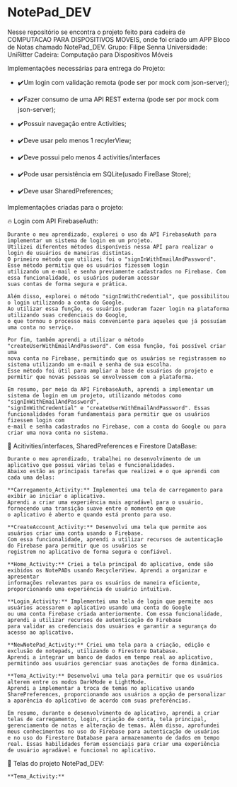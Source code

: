 # NotePad_DEV
Nesse repositório se encontra o projeto feito para cadeira de COMPUTACAO PARA DISPOSITIVOS MOVEIS, onde foi criado um APP Bloco de Notas chamado NotePad_DEV.
Grupo: Filipe Senna
Universidade: UniRitter
Cadeira: Computação para Dispositivos Móveis

Implementações necessárias para entrega do Projeto:

- ✔️Um login com validação remota (pode ser por mock com json-server);

- ✔️Fazer consumo de uma API REST externa (pode ser por mock com json-server);

- ✔️Possuir navegação entre Activities;

- ✔️Deve usar pelo menos 1 recylerView;

- ✔️Deve possui pelo menos 4 activities/interfaces

- ✔️Pode usar persistência em SQLite(usado FireBase Store);

- ✔️Deve usar SharedPreferences;

Implementações criadas para o projeto:


🔥 Login com API FirebaseAuth:

    Durante o meu aprendizado, explorei o uso da API FirebaseAuth para implementar um sistema de login em um projeto. 
    Utilizei diferentes métodos disponíveis nessa API para realizar o login de usuários de maneiras distintas.
    O primeiro método que utilizei foi o "signInWithEmailAndPassword". Esse método permitiu que os usuários fizessem login 
    utilizando um e-mail e senha previamente cadastrados no Firebase. Com essa funcionalidade, os usuários puderam acessar 
    suas contas de forma segura e prática.

    Além disso, explorei o método "signInWithCredential", que possibilitou o login utilizando a conta do Google. 
    Ao utilizar essa função, os usuários puderam fazer login na plataforma utilizando suas credenciais do Google, 
    o que tornou o processo mais conveniente para aqueles que já possuíam uma conta no serviço.

    Por fim, também aprendi a utilizar o método "createUserWithEmailAndPassword". Com essa função, foi possível criar uma
    nova conta no Firebase, permitindo que os usuários se registrassem no sistema utilizando um e-mail e senha de sua escolha. 
    Esse método foi útil para ampliar a base de usuários do projeto e permitir que novas pessoas se envolvessem com a plataforma.

    Em resumo, por meio da API FirebaseAuth, aprendi a implementar um sistema de login em um projeto, utilizando métodos como "signInWithEmailAndPassword",
    "signInWithCredential" e "createUserWithEmailAndPassword". Essas funcionalidades foram fundamentais para permitir que os usuários fizessem login com 
    e-mail e senha cadastrados no Firebase, com a conta do Google ou para criar uma nova conta no sistema.


📱 Acitivities/interfaces, SharedPreferences e Firestore DataBase:

    Durante o meu aprendizado, trabalhei no desenvolvimento de um aplicativo que possui várias telas e funcionalidades. 
    Abaixo estão as principais tarefas que realizei e o que aprendi com cada uma delas:

    **Carregamento_Activity:** Implementei uma tela de carregamento para exibir ao iniciar o aplicativo. 
    Aprendi a criar uma experiência mais agradável para o usuário, fornecendo uma transição suave entre o momento em que 
    o aplicativo é aberto e quando está pronto para uso.

    **CreateAccount_Activity:** Desenvolvi uma tela que permite aos usuários criar uma conta usando o Firebase. 
    Com essa funcionalidade, aprendi a utilizar recursos de autenticação do Firebase para permitir que os usuários se 
    registrem no aplicativo de forma segura e confiável.

    **Home_Activity:** Criei a tela principal do aplicativo, onde são exibidos os NotePADs usando RecyclerView. Aprendi a organizar e apresentar 
    informações relevantes para os usuários de maneira eficiente, proporcionando uma experiência de usuário intuitiva.

    **Login_Activity:** Implementei uma tela de login que permite aos usuários acessarem o aplicativo usando uma conta do Google
    ou uma conta Firebase criada anteriormente. Com essa funcionalidade, aprendi a utilizar recursos de autenticação do Firebase 
    para validar as credenciais dos usuários e garantir a segurança do acesso ao aplicativo.

    **NewNotePad_Activity:** Criei uma tela para a criação, edição e exclusão de notepads, utilizando o Firestore Database. 
    Aprendi a integrar um banco de dados em tempo real ao aplicativo, permitindo aos usuários gerenciar suas anotações de forma dinâmica.

    **Tema_Activity:** Desenvolvi uma tela para permitir que os usuários alterem entre os modos DarkMode e LightMode. 
    Aprendi a implementar a troca de temas no aplicativo usando SharePreferences, proporcionando aos usuários a opção de personalizar 
    a aparência do aplicativo de acordo com suas preferências.

    Em resumo, durante o desenvolvimento do aplicativo, aprendi a criar telas de carregamento, login, criação de conta, tela principal, 
    gerenciamento de notas e alteração de temas. Além disso, aprofundei meus conhecimentos no uso do Firebase para autenticação de usuários 
    e no uso do Firestore Database para armazenamento de dados em tempo real. Essas habilidades foram essenciais para criar uma experiência
    de usuário agradável e funcional no aplicativo.


🎉 Telas do projeto NotePad_DEV:

    **Tema_Activity:** 

